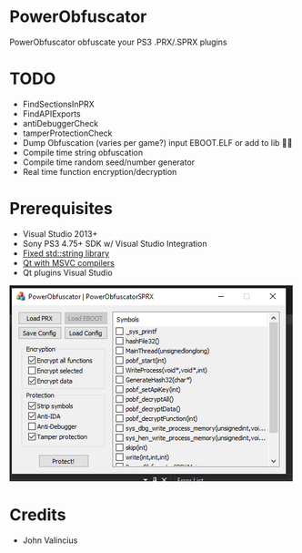 # PowerObfuscator
PowerObfuscator obfuscate your PS3 .PRX/.SPRX plugins

# TODO
- FindSectionsInPRX
- FindAPIExports
- antiDebuggerCheck 
- tamperProtectionCheck
- Dump Obfuscation (varies per game?) input EBOOT.ELF or add to lib 🤷‍♂️
- Compile time string obfuscation 
- Compile time random seed/number generator
- Real time function encryption/decryption
 
# Prerequisites
- Visual Studio 2013+
- Sony PS3 4.75+ SDK w/ Visual Studio Integration
- [Fixed std::string library](https://github.com/skiff/libpsutil/releases "Fixed std::string library")
- [Qt with MSVC compilers](https://www.qt.io/download-qt-installer)
- Qt plugins Visual Studio

![Preview](https://github.com/TheRouletteBoi/PowerObfuscator/blob/master/Assets/Screenshots/Preview.PNG)


# Credits
- John Valincius
